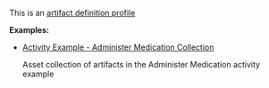 This is an [artifact definition profile](profiles.html#artifact-profiles)

**Examples:**

*  [Activity Example - Administer Medication Collection](Library-activity-example-administermedication.html)

    Asset collection of artifacts in the Administer Medication activity example